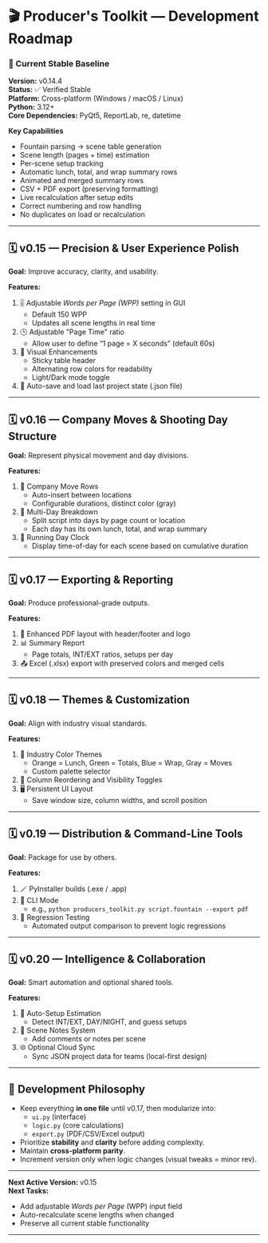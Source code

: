 # 🎬 Producer's Toolkit — Development Roadmap

### 🧱 Current Stable Baseline
**Version:** v0.14.4  
**Status:** ✅ Verified Stable  
**Platform:** Cross-platform (Windows / macOS / Linux)  
**Python:** 3.12+  
**Core Dependencies:** PyQt5, ReportLab, re, datetime  

**Key Capabilities**
- Fountain parsing → scene table generation  
- Scene length (pages + time) estimation  
- Per-scene setup tracking  
- Automatic lunch, total, and wrap summary rows  
- Animated and merged summary rows  
- CSV + PDF export (preserving formatting)  
- Live recalculation after setup edits  
- Correct numbering and row handling  
- No duplicates on load or recalculation  

---

## 🗓️ v0.15 — Precision & User Experience Polish

**Goal:** Improve accuracy, clarity, and usability.  

**Features:**
1. 🎚 Adjustable *Words per Page (WPP)* setting in GUI  
   - Default 150 WPP  
   - Updates all scene lengths in real time  
2. 🕒 Adjustable "Page Time" ratio  
   - Allow user to define “1 page = X seconds” (default 60s)  
3. 🎨 Visual Enhancements  
   - Sticky table header  
   - Alternating row colors for readability  
   - Light/Dark mode toggle  
4. 💾 Auto-save and load last project state (.json file)  

---

## 🗓️ v0.16 — Company Moves & Shooting Day Structure

**Goal:** Represent physical movement and day divisions.  

**Features:**
1. 🚚 Company Move Rows  
   - Auto-insert between locations  
   - Configurable durations, distinct color (gray)  
2. 📆 Multi-Day Breakdown  
   - Split script into days by page count or location  
   - Each day has its own lunch, total, and wrap summary  
3. 🧮 Running Day Clock  
   - Display time-of-day for each scene based on cumulative duration  

---

## 🗓️ v0.17 — Exporting & Reporting

**Goal:** Produce professional-grade outputs.  

**Features:**
1. 🧾 Enhanced PDF layout with header/footer and logo  
2. 📊 Summary Report  
   - Page totals, INT/EXT ratios, setups per day  
3. 📤 Excel (.xlsx) export with preserved colors and merged cells  

---

## 🗓️ v0.18 — Themes & Customization

**Goal:** Align with industry visual standards.  

**Features:**
1. 🎨 Industry Color Themes  
   - Orange = Lunch, Green = Totals, Blue = Wrap, Gray = Moves  
   - Custom palette selector  
2. 🧱 Column Reordering and Visibility Toggles  
3. 🖥 Persistent UI Layout  
   - Save window size, column widths, and scroll position  

---

## 🗓️ v0.19 — Distribution & Command-Line Tools

**Goal:** Package for use by others.  

**Features:**
1. 🪄 PyInstaller builds (.exe / .app)  
2. 🧰 CLI Mode  
   - e.g., `python producers_toolkit.py script.fountain --export pdf`  
3. 🧪 Regression Testing  
   - Automated output comparison to prevent logic regressions  

---

## 🗓️ v0.20 — Intelligence & Collaboration

**Goal:** Smart automation and optional shared tools.  

**Features:**
1. 🧠 Auto-Setup Estimation  
   - Detect INT/EXT, DAY/NIGHT, and guess setups  
2. 💬 Scene Notes System  
   - Add comments or notes per scene  
3. 🌐 Optional Cloud Sync  
   - Sync JSON project data for teams (local-first design)  

---

## 🧩 Development Philosophy

- Keep everything **in one file** until v0.17, then modularize into:  
  - `ui.py` (interface)  
  - `logic.py` (core calculations)  
  - `export.py` (PDF/CSV/Excel output)  
- Prioritize **stability** and **clarity** before adding complexity.  
- Maintain **cross-platform parity**.  
- Increment version only when logic changes (visual tweaks = minor rev).  

---

**Next Active Version:** v0.15  
**Next Tasks:**  
- Add adjustable *Words per Page* (WPP) input field  
- Auto-recalculate scene lengths when changed  
- Preserve all current stable functionality  

---

